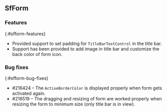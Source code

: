## SfForm
 
### Features
{:#sfform-features}

*	Provided support to set padding for `TitleBarTextControl` in the title bar.
*	Support has been provided to add image in title bar and customize the back color of form icon.

### Bug fixes
{:#sfform-bug-fixes}

*	\#216424 – The `ActiveBorderColor` is displayed properly when form gets activated again.
*	\#216519 – The dragging and resizing of form are worked properly when resizing the form to minimum size (only title bar is in view).